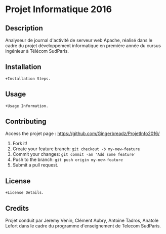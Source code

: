 # Projet Informatique 2016
## Description
Analyseur de journal d'activité de serveur web Apache, réalisé dans le cadre du projet développement informatique en première année du cursus ingénieur à Télécom SudParis.

## Installation

	+Installation Steps.

## Usage

	+Usage Information.

## Contributing
Access the projet page : https://github.com/Gingerbreadz/ProjetInfo2016/

1. Fork it!
2. Create your feature branch: `git checkout -b my-new-feature`
3. Commit your changes: `git commit -am 'Add some feature'`
4. Push to the branch: `git push origin my-new-feature`
5. Submit a pull request.

## License

	+License Details.
	
## Credits
Projet conduit par Jeremy Venin, Clément Aubry, Antoine Tadros, Anatole Lefort dans le cadre du programme d'enseignement de Telecom SudParis. 

